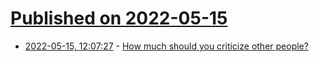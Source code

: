 # [Published on 2022-05-15](index.md)

* [2022-05-15, 12:07:27](https://news.ycombinator.com/item?id=31387066) - [How much should you criticize other people?](https://marginalrevolution.com/marginalrevolution/2022/05/how-much-should-you-criticize-other-people.html)
